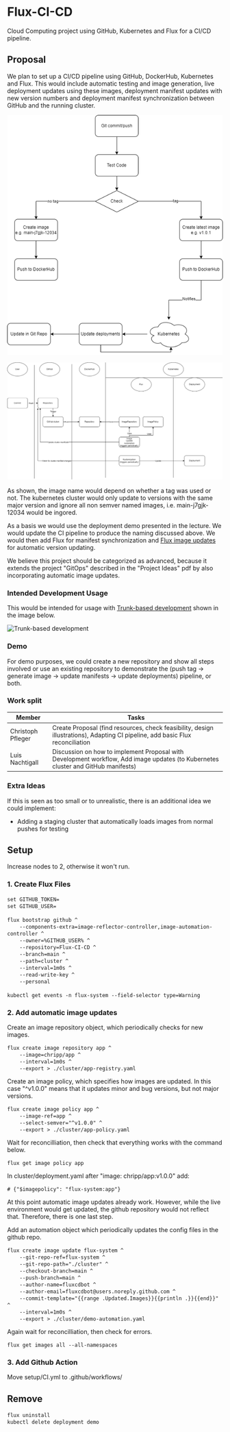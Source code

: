# Flux-CI-CD
Cloud Computing project using GitHub, Kubernetes and Flux for a CI/CD pipeline.

## Proposal

We plan to set up a CI/CD pipeline using GitHub, DockerHub, Kubernetes and Flux. This would include automatic testing and image generation, live deployment updates using these images, deployment manifest updates with new version numbers and deployment manifest synchronization between GitHub and the running cluster.

![Flow Diagram](assets/project_diagram-1.png)

![Actor Diagram](assets/project_diagram-2.png)

As shown, the image name would depend on whether a tag was used or not. The kubernetes cluster would only update to versions with the same major version and ignore all non semver named images, i.e. main-j7gjk-12034 would be ingored.

As a basis we would use the deployment demo presented in the lecture. We would update the CI pipeline to produce the naming discussed above. We would then add Flux for manifest synchronization and [Flux image updates](https://fluxcd.io/flux/guides/image-update/) for automatic version updating.

We believe this project should be categorized as advanced, because it extends the project "GitOps" described in the "Project Ideas" pdf by also incorporating automatic image updates.

### Intended Development Usage

This would be intended for usage with [Trunk-based development](https://cloud.google.com/architecture/devops/devops-tech-trunk-based-development) shown in the image below.

![Trunk-based development](https://cloud.google.com/static/architecture/devops/images/devops-tech-trunk-based-development-typical-trunk-timeline.svg)

### Demo

For demo purposes, we could create a new repository and show all steps involved or use an existing repository to demonstrate the (push tag -> generate image -> update manifests -> update deployments) pipeline, or both.

### Work split

| Member      | Tasks |
| ----------- | ----------- |
| Christoph Pfleger | Create Proposal (find resources, check feasibility, design illustrations), Adapting CI pipeline, add basic Flux reconciliation |
| Luis Nachtigall | Discussion on how to implement Proposal with Development workflow, Add image updates (to Kubernetes cluster and GitHub manifests) |

### Extra Ideas

If this is seen as too small or to unrealistic, there is an additional idea we could implement:
- Adding a staging cluster that automatically loads images from normal pushes for testing

## Setup

Increase nodes to 2, otherwise it won't run.

### 1. Create Flux Files

```
set GITHUB_TOKEN=
set GITHUB_USER=

flux bootstrap github ^
    --components-extra=image-reflector-controller,image-automation-controller ^
    --owner=%GITHUB_USER% ^
    --repository=Flux-CI-CD ^
    --branch=main ^
    --path=cluster ^
    --interval=1m0s ^
    --read-write-key ^
    --personal

kubectl get events -n flux-system --field-selector type=Warning
```

### 2. Add automatic image updates

Create an image repository object, which periodically checks for new images.

```
flux create image repository app ^
    --image=chripp/app ^
    --interval=1m0s ^
    --export > ./cluster/app-registry.yaml
```

Create an image policy, which specifies how images are updated. In this case "^v1.0.0" means that it updates minor and bug versions, but not major versions.

```
flux create image policy app ^
    --image-ref=app ^
    --select-semver="^v1.0.0" ^
    --export > ./cluster/app-policy.yaml
```

Wait for reconcilliation, then check that everything works with the command below.

```
flux get image policy app
```

In cluster/deployment.yaml after "image: chripp/app:v1.0.0" add:
```
# {"$imagepolicy": "flux-system:app"}
```

At this point automatic image updates already work. However, while the live environment would get updated, the github repository would not reflect that. Therefore, there is one last step.

Add an automation object which periodically updates the config files in the github repo.

```
flux create image update flux-system ^
    --git-repo-ref=flux-system ^
    --git-repo-path="./cluster" ^
    --checkout-branch=main ^
    --push-branch=main ^
    --author-name=fluxcdbot ^
    --author-email=fluxcdbot@users.noreply.github.com ^
    --commit-template="{{range .Updated.Images}}{{println .}}{{end}}" ^
    --interval=1m0s ^
    --export > ./cluster/demo-automation.yaml
```

Again wait for reconcilliation, then check for errors.

```
flux get images all --all-namespaces
```

### 3. Add Github Action

Move setup/CI.yml to .github/workflows/


## Remove

```
flux uninstall
kubectl delete deployment demo
```
